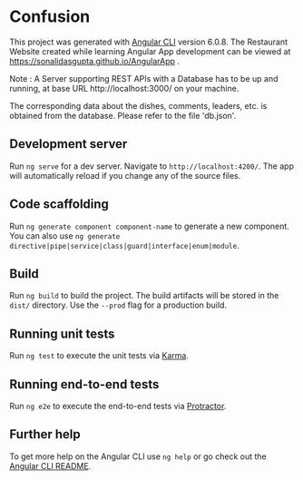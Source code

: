 # Confusion

This project was generated with [Angular CLI](https://github.com/angular/angular-cli) version 6.0.8. The Restaurant Website created while learning Angular App development can be viewed at https://sonalidasgupta.github.io/AngularApp .

Note : A Server supporting REST APIs with a Database has to be up and running, at base URL http://localhost:3000/ on your machine.

The corresponding data about the dishes, comments, leaders, etc. is obtained from the database. Please refer to the file 'db.json'.

## Development server

Run `ng serve` for a dev server. Navigate to `http://localhost:4200/`. The app will automatically reload if you change any of the source files.

## Code scaffolding

Run `ng generate component component-name` to generate a new component. You can also use `ng generate directive|pipe|service|class|guard|interface|enum|module`.

## Build

Run `ng build` to build the project. The build artifacts will be stored in the `dist/` directory. Use the `--prod` flag for a production build.

## Running unit tests

Run `ng test` to execute the unit tests via [Karma](https://karma-runner.github.io).

## Running end-to-end tests

Run `ng e2e` to execute the end-to-end tests via [Protractor](http://www.protractortest.org/).

## Further help

To get more help on the Angular CLI use `ng help` or go check out the [Angular CLI README](https://github.com/angular/angular-cli/blob/master/README.md).
